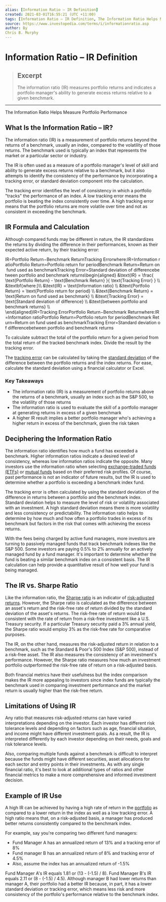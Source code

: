 ```yaml
---
alias: [Information Ratio – IR Definition]
created: 2021-03-01T16:55:21 (UTC +11:00)
tags: [Information Ratio – IR Definition, The Information Ratio Helps Measure Portfolio Performance]
source: https://www.investopedia.com/terms/i/informationratio.asp
author: By
Chris B. Murphy
---
```


# Information Ratio – IR Definition

> ## Excerpt
> The information ratio (IR) measures portfolio returns and indicates a portfolio manager's ability to generate excess returns relative to a given benchmark.

---

The Information Ratio Helps Measure Portfolio Performance
## What Is the Information Ratio – IR?

The information ratio (IR) is a measurement of portfolio returns beyond the returns of a benchmark, usually an index, compared to the volatility of those returns. The benchmark used is typically an index that represents the market or a particular sector or industry.

The IR is often used as a measure of a portfolio manager's level of skill and ability to generate excess returns relative to a benchmark, but it also attempts to identify the consistency of the performance by incorporating a tracking error, or standard deviation component into the calculation.

The tracking error identifies the level of consistency in which a portfolio "tracks" the performance of an index. A low tracking error means the portfolio is beating the index consistently over time. A high tracking error means that the portfolio returns are more volatile over time and not as consistent in exceeding the benchmark.

## IR Formula and Calculation

Although compared funds may be different in nature, the IR standardizes the returns by dividing the difference in their performances, known as their expected active return, by their tracking error:

 IR\=Portfolio Return−Benchmark ReturnTracking Errorwhere:IR\=Information ratioPortfolio Return\=Portfolio return for periodBenchmark Return\=Return on fund used as benchmarkTracking Error\=Standard deviation of differencebetween portfolio and benchmark returns\\begin{aligned} &\\text{IR} = \\frac{ \\text{Portfolio Return} - \\text{Benchmark Return} }{ \\text{Tracking Error} } \\\\ &\\textbf{where:}\\\\ &\\text{IR} = \\text{Information ratio} \\\\ &\\text{Portfolio Return} = \\text{Portfolio return for period} \\\\ &\\text{Benchmark Return} = \\text{Return on fund used as benchmark} \\\\ &\\text{Tracking Error} = \\text{Standard deviation of difference} \\\\ &\\text{between portfolio and benchmark returns} \\\\ \\end{aligned}IR\=Tracking ErrorPortfolio Return−Benchmark Returnwhere:IR\=Information ratioPortfolio Return\=Portfolio return for periodBenchmark Return\=Return on fund used as benchmarkTracking Error\=Standard deviation of differencebetween portfolio and benchmark returns

To calculate subtract the total of the portfolio return for a given period from the total return of the tracked benchmark index. Divide the result by the tracking error.

The [tracking error](https://www.investopedia.com/terms/t/trackingerror.asp) can be calculated by taking the [standard deviation](https://www.investopedia.com/terms/s/standarddeviation.asp) of the difference between the portfolio returns and the index returns. For ease, calculate the standard deviation using a financial calculator or Excel.

### Key Takeaways

-   The information ratio (IR) is a measurement of portfolio returns above the returns of a benchmark, usually an index such as the S&P 500, to the volatility of those returns
-   The information ratio is used to evaluate the skill of a portfolio manager at generating returns in excess of a given benchmark
-   A higher IR result implies a better portfolio manager who's achieving a higher return in excess of the benchmark, given the risk taken

## Deciphering the Information Ratio

The information ratio identifies how much a fund has exceeded a benchmark. Higher information ratios indicate a desired level of consistency, whereas low information ratios indicate the opposite. Many investors use the information ratio when selecting [exchange-traded funds (ETFs)](https://www.investopedia.com/terms/e/etf.asp) or [mutual funds](https://www.investopedia.com/terms/m/mutualfund.asp) based on their preferred risk profiles. Of course, past performance is not an indicator of future results, but the IR is used to determine whether a portfolio is exceeding a benchmark index fund.

The tracking error is often calculated by using the standard deviation of the difference in returns between a portfolio and the benchmark index. Standard deviation helps to measure the level of risk or volatility associated with an investment. A high standard deviation means there is more volatility and less consistency or predictability. The information ratio helps to determine by how much and how often a portfolio trades in excess of its benchmark but factors in the risk that comes with achieving the excess returns.

With the fees being charged by active fund managers, more investors are turning to passively managed funds that track benchmark indexes like the S&P 500. Some investors are paying 0.5% to 2% annually for an actively managed fund by a fund manager. It's important to determine whether the fund is beating a similar benchmark index on a consistent basis. The IR calculation can help provide a quantitative result of how well your fund is being managed.

## The IR vs. Sharpe Ratio

Like the information ratio, the [Sharpe ratio](https://www.investopedia.com/terms/s/sharperatio.asp) is an indicator of [risk-adjusted returns](https://www.investopedia.com/terms/r/riskadjustedreturn.asp). However, the Sharpe ratio is calculated as the difference between an asset's return and the risk-free rate of return divided by the standard deviation of the asset's returns. The risk-free rate of return would be consistent with the rate of return from a risk-free investment like a U.S. Treasury security. If a particular Treasury security paid a 3% annual yield, the Sharpe ratio would employ 3% as the risk-free rate for comparative purposes.

The IR, on the other hand, measures the risk-adjusted return in relation to a benchmark, such as the Standard & Poor's 500 Index (S&P 500), instead of a risk-free asset. The IR also measures the consistency of an investment's performance. However, the Sharpe ratio measures how much an investment portfolio outperformed the risk-free rate of return on a risk-adjusted basis.

Both financial metrics have their usefulness but the index comparison makes the IR more appealing to investors since index funds are typically the benchmark used in comparing investment performance and the market return is usually higher than the risk-free return.

## Limitations of Using IR

Any ratio that measures risk-adjusted returns can have varied interpretations depending on the investor. Each investor has different risk tolerance levels and depending on factors such as age, financial situation, and income might have different investment goals. As a result, the IR is interpreted differently by each investor depending on their needs, goals and risk tolerance levels.

Also, comparing multiple funds against a benchmark is difficult to interpret because the funds might have different securities, asset allocations for each sector and entry points in their investments. As with any single financial ratio, it's best to look at additional types of ratios and other financial metrics to make a more comprehensive and informed investment decision.

## Example of IR Use

A high IR can be achieved by having a high rate of return in the [portfolio](https://www.investopedia.com/terms/p/portfolio.asp) as compared to a lower return in the index as well as a low tracking error. A high ratio means that, on a risk-adjusted basis, a manager has produced better returns consistently compared to the benchmark index.

For example, say you're comparing two different fund managers:

-   Fund Manager A has an annualized return of 13% and a tracking error of 8%
-   Fund manager B has an annualized return of 8% and tracking error of 4.5% 
-   Also, assume the index has an annualized return of -1.5%

Fund Manager A's IR equals 1.81 or (13 - (-1.5) / 8). Fund Manager B's IR equals 2.11 or (8 - (-1.5) / 4.5). Although manager B had lower returns than manager A, their portfolio had a better IR because, in part, it has a lower standard deviation or tracking error, which means less risk and more consistency of the portfolio's performance relative to the benchmark index.
